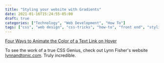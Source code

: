 ```yaml
---
title: "Styling your website with Gradients"
date: 2021-01-16T15:24:55-05:00
draft: true
categories: ["Technology", "Web Development", "How To"]
tags: ["css", "web design", "css-tricks", "how-to", "front end", "styling", "html", "gradient", "dev tools", "chrome", "firefox"]
---
```


[Four Ways to Animate the Color of a Text Link on Hover](https://css-tricks.com/4-ways-to-animate-the-color-of-a-text-link-on-hover/)

To see the work of a true CSS Genius, check out Lynn Fisher's website [lynnandtonic.com](https://lynnandtonic.com/art/). Truly incredible. 